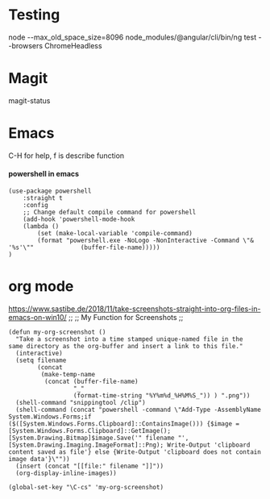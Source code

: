 # Testing
node --max_old_space_size=8096 node_modules/@angular/cli/bin/ng test --browsers ChromeHeadless
# Magit
magit-status
# Emacs
C-H for help, f is describe function

#### powershell in emacs
```elisp
(use-package powershell
    :straight t
    :config
    ;; Change default compile command for powershell
    (add-hook 'powershell-mode-hook
    (lambda ()
        (set (make-local-variable 'compile-command)
        (format "powershell.exe -NoLogo -NonInteractive -Command \"& '%s'\""             (buffer-file-name)))))
)
```

# org mode
https://www.sastibe.de/2018/11/take-screenshots-straight-into-org-files-in-emacs-on-win10/
;;
;; My Function for Screenshots
;;
```elisp
(defun my-org-screenshot ()
  "Take a screenshot into a time stamped unique-named file in the
same directory as the org-buffer and insert a link to this file."
  (interactive)
  (setq filename
        (concat
         (make-temp-name
          (concat (buffer-file-name)
                  "_"
                  (format-time-string "%Y%m%d_%H%M%S_")) ) ".png"))
  (shell-command "snippingtool /clip")
  (shell-command (concat "powershell -command \"Add-Type -AssemblyName System.Windows.Forms;if ($([System.Windows.Forms.Clipboard]::ContainsImage())) {$image = [System.Windows.Forms.Clipboard]::GetImage();[System.Drawing.Bitmap]$image.Save('" filename "',[System.Drawing.Imaging.ImageFormat]::Png); Write-Output 'clipboard content saved as file'} else {Write-Output 'clipboard does not contain image data'}\""))
  (insert (concat "[[file:" filename "]]"))
  (org-display-inline-images))

(global-set-key "\C-cs" 'my-org-screenshot)
```

